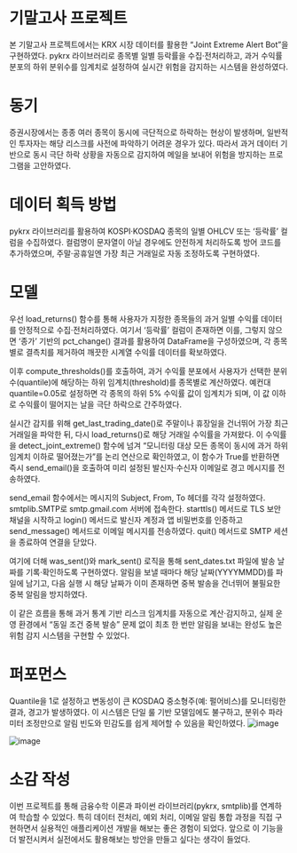 # 기말고사 프로젝트
본 기말고사 프로젝트에서는 KRX 시장 데이터를 활용한 “Joint Extreme Alert Bot”을 구현하였다. pykrx 라이브러리로 종목별 일별 등락률을 수집·전처리하고, 과거 수익률 분포의 하위 분위수를 임계치로 설정하여 실시간 위험을 감지하는 시스템을 완성하였다.

# 동기
증권시장에서는 종종 여러 종목이 동시에 극단적으로 하락하는 현상이 발생하며, 일반적인 투자자는 해당 리스크를 사전에 파악하기 어려운 경우가 있다. 따라서 과거 데이터 기반으로 동시 극단 하락 상황을 자동으로 감지하여 메일을 보내어 위험을 방지하는 프로그램을 고안하였다.

# 데이터 획득 방법
pykrx 라이브러리를 활용하여 KOSPI·KOSDAQ 종목의 일별 OHLCV 또는 ‘등락률’ 컬럼을 수집하였다. 컬럼명이 문자열이 아닐 경우에도 안전하게 처리하도록 방어 코드를 추가하였으며, 주말·공휴일엔 가장 최근 거래일로 자동 조정하도록 구현하였다.

# 모델
우선 load_returns() 함수를 통해 사용자가 지정한 종목들의 과거 일별 수익률 데이터를 안정적으로 수집·전처리하였다. 여기서 ‘등락률’ 컬럼이 존재하면 이를, 그렇지 않으면 ‘종가’ 기반의 pct_change() 결과를 활용하여 DataFrame을 구성하였으며, 각 종목별로 결측치를 제거하여 깨끗한 시계열 수익률 데이터를 확보하였다.

이후 compute_thresholds()를 호출하여, 과거 수익률 분포에서 사용자가 선택한 분위수(quantile)에 해당하는 하위 임계치(threshold)를 종목별로 계산하였다. 예컨대 quantile=0.05로 설정하면 각 종목의 하위 5% 수익률 값이 임계치가 되며, 이 값 이하로 수익률이 떨어지는 날을 극단 하락으로 간주하였다.

실시간 감지를 위해 get_last_trading_date()로 주말이나 휴장일을 건너뛰어 가장 최근 거래일을 파악한 뒤, 다시 load_returns()로 해당 거래일 수익률을 가져왔다. 이 수익률을 detect_joint_extreme() 함수에 넘겨 “모니터링 대상 모든 종목이 동시에 과거 하위 임계치 이하로 떨어졌는가”를 논리 연산으로 확인하였고, 이 함수가 True를 반환하면 즉시 send_email()을 호출하여 미리 설정된 발신자·수신자 이메일로 경고 메시지를 전송하였다.

send_email 함수에서는 메시지의 Subject, From, To 헤더를 각각 설정하였다. smtplib.SMTP로 smtp.gmail.com 서버에 접속한다. starttls() 메서드로 TLS 보안 채널을 시작하고 login() 메서드로 발신자 계정과 앱 비밀번호를 인증하고 send_message() 메서드로 이메일 메시지를 전송하였다. quit() 메서드로 SMTP 세션을 종료하여 연결을 닫았다.

여기에 더해 was_sent()와 mark_sent() 로직을 통해 sent_dates.txt 파일에 발송 날짜를 기록·확인하도록 구현하였다. 알림을 보낼 때마다 해당 날짜(YYYYMMDD)를 파일에 남기고, 다음 실행 시 해당 날짜가 이미 존재하면 중복 발송을 건너뛰어 불필요한 중복 알림을 방지하였다.

이 같은 흐름을 통해 과거 통계 기반 리스크 임계치를 자동으로 계산·감지하고, 실제 운영 환경에서 “동일 조건 중복 발송” 문제 없이 최초 한 번만 알림을 보내는 완성도 높은 위험 감지 시스템을 구현할 수 있었다.

# 퍼포먼스
Quantile을 1로 설정하고 변동성이 큰 KOSDAQ 중소형주(예: 펄어비스)를 모니터링한 결과, 경고가 발생하였다. 이 시스템은 단일 룰 기반 모델임에도 불구하고, 분위수 파라미터 조정만으로 알림 빈도와 민감도를 쉽게 제어할 수 있음을 확인하였다.
![image](https://github.com/user-attachments/assets/f2953bb3-11f1-40b4-ab5b-adc6f5b3d595)

![image](https://github.com/user-attachments/assets/b569d48b-e805-446d-9c6a-e1854dc90410)

# 소감 작성  
이번 프로젝트를 통해 금융수학 이론과 파이썬 라이브러리(pykrx, smtplib)를 연계하여 학습할 수 있었다. 특히 데이터 전처리, 예외 처리, 이메일 알림 통합 과정을 직접 구현하면서 실용적인 애플리케이션 개발을 해보는 좋은 경험이 되었다. 앞으로 이 기능을 더 발전시켜서 실전에서도 활용해보는 방안을 만들고 싶다는 생각이 들었다.
